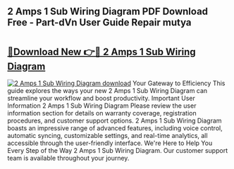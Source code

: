 ## 2 Amps 1 Sub Wiring Diagram PDF Download Free - Part-dVn User Guide Repair mutya

# <h2><a href="http://dfru92.blite.top/?on=2+Amps+1+Sub+Wiring+Diagram">🔗Download New 👉🔴 2 Amps 1 Sub Wiring Diagram</a></h2>

[![2 Amps 1 Sub Wiring Diagram download](https://i.imgur.com/lujVjoI.png)](http://dfru92.blite.top/?on=2+Amps+1+Sub+Wiring+Diagram)
Your Gateway to Efficiency This guide explores the ways your new 2 Amps 1 Sub Wiring Diagram can streamline your workflow and boost productivity. Important User Information 2 Amps 1 Sub Wiring Diagram Please review the user information section for details on warranty coverage, registration procedures, and customer support options. 2 Amps 1 Sub Wiring Diagram boasts an impressive range of advanced features, including voice control, automatic syncing, customizable settings, and real-time analytics, all accessible through the user-friendly interface. We're Here to Help You Every Step of the Way 2 Amps 1 Sub Wiring Diagram. Our customer support team is available throughout your journey.
